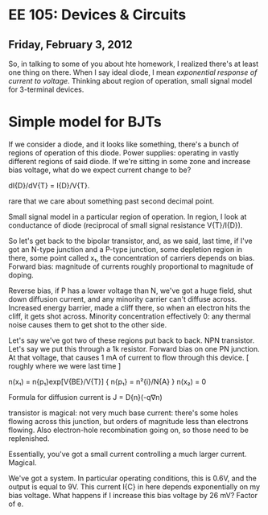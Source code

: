 EE 105: Devices & Circuits
==========================
Friday, February 3, 2012
------------------------

So, in talking to some of you about hte homework, I realized there's
at least one thing on there. When I say ideal diode, I mean
*exponential response of current to voltage*. Thinking about region of
operation, small signal model for 3-terminal devices.

Simple model for BJTs
=====================

If we consider a diode, and it looks like something, there's a bunch
of regions of operation of this diode. Power supplies: operating in
vastly different regions of said diode. If we're sitting in some zone
and increase bias voltage, what do we expect current change to be?

dI{D}/dV{T} = I{D}/V{T}.

rare that we care about something past second decimal point.

Small signal model in a particular region of operation. In region, I
look at conductance of diode (reciprocal of small signal resistance
V{T}/I{D}).

So let's get back to the bipolar transistor, and, as we said, last
time, if I've got an N-type junction and a P-type junction, some
depletion region in there, some point called x₁, the concentration of
carriers depends on bias. Forward bias: magnitude of currents roughly proportional
to magnitude of doping.

Reverse bias, if P has a lower voltage than N, we've got a huge field,
shut down diffusion current, and any minority carrier can't diffuse
across. Increased energy barrier, made a cliff there, so when an
electron hits the cliff, it gets shot across. Minority concentration
effectively 0: any thermal noise causes them to get shot to the other
side.

Let's say we've got two of these regions put back to back. NPN
transistor. Let's say we put this through a 1k resistor. Forward bias
on one PN junction. At that voltage, that causes 1 mA of current to
flow through this device. [ roughly where we were last time ]

n(x₁) = n{p₁}exp[V{BE}/V{T}]  { n{p₁} = n²{i}/N{A} }
n(x₂) = 0

Formula for diffusion current is J = D{n}(-q∇n)

transistor is magical: not very much base current: there's some holes
flowing across this junction, but orders of magnitude less than
electrons flowing. Also electron-hole recombination going on, so those
need to be replenished.

Essentially, you've got a small current controlling a much larger
current. Magical.

We've got a system. In particular operating conditions, this is 0.6V,
and the output is equal to 9V. This current I{C} in here depends
exponentially on my bias voltage. What happens if I increase this bias
voltage by 26 mV? Factor of e.
